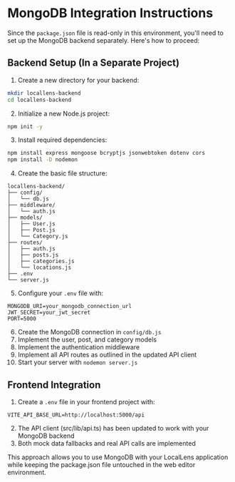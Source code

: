 
# MongoDB Integration Instructions

Since the `package.json` file is read-only in this environment, you'll need to set up the MongoDB backend separately. Here's how to proceed:

## Backend Setup (In a Separate Project)

1. Create a new directory for your backend:
```bash
mkdir locallens-backend
cd locallens-backend
```

2. Initialize a new Node.js project:
```bash
npm init -y
```

3. Install required dependencies:
```bash
npm install express mongoose bcryptjs jsonwebtoken dotenv cors
npm install -D nodemon
```

4. Create the basic file structure:
```
locallens-backend/
├── config/
│   └── db.js
├── middleware/
│   └── auth.js
├── models/
│   ├── User.js
│   ├── Post.js
│   └── Category.js
├── routes/
│   ├── auth.js
│   ├── posts.js
│   ├── categories.js
│   └── locations.js
├── .env
└── server.js
```

5. Configure your `.env` file with:
```
MONGODB_URI=your_mongodb_connection_url
JWT_SECRET=your_jwt_secret
PORT=5000
```

6. Create the MongoDB connection in `config/db.js`
7. Implement the user, post, and category models
8. Implement the authentication middleware
9. Implement all API routes as outlined in the updated API client
10. Start your server with `nodemon server.js`

## Frontend Integration

1. Create a `.env` file in your frontend project with:
```
VITE_API_BASE_URL=http://localhost:5000/api
```

2. The API client (src/lib/api.ts) has been updated to work with your MongoDB backend
3. Both mock data fallbacks and real API calls are implemented

This approach allows you to use MongoDB with your LocalLens application while keeping the package.json file untouched in the web editor environment.

